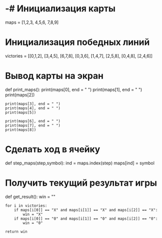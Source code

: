 # -# Инициализация карты
maps = [1,2,3,
        4,5,6,
        7,8,9]
# Инициализация победных линий
victories = [[0,1,2],
             [3,4,5],
             [6,7,8],
             [0,3,6],
             [1,4,7],
             [2,5,8],
             [0,4,8],
             [2,4,6]]
# Вывод карты на экран
def print_maps():
    print(maps[0], end = " ")
    print(maps[1], end = " ")
    print(maps[2])

    print(maps[3], end = " ")
    print(maps[4], end = " ")
    print(maps[5])

    print(maps[6], end = " ")
    print(maps[7], end = " ")
    print(maps[8])

# Сделать ход в ячейку
def step_maps(step,symbol):
    ind = maps.index(step)
    maps[ind] = symbol
# Получить текущий результат игры
def get_result():
    win = ""

    for i in victories:
        if maps[i[0]] == "X" and maps[i[1]] == "X" and maps[i[2]] == "X":
            win = "X"
        if maps[i[0]] == "0" and maps[i[1]] == "0" and maps[i[2]] == "0":
            win = "0"

    return win
